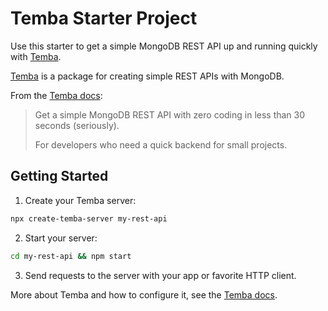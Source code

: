 # Temba Starter Project

Use this starter to get a simple MongoDB REST API up and running quickly with [Temba](https://github.com/bouwe77/temba).

[Temba](https://github.com/bouwe77/temba) is a package for creating simple REST APIs with MongoDB.

From the [Temba docs](https://github.com/bouwe77/temba/blob/main/readme.md):

> Get a simple MongoDB REST API with zero coding in less than 30 seconds (seriously).
>
> For developers who need a quick backend for small projects.

## Getting Started

1. Create your Temba server:

```bash
npx create-temba-server my-rest-api
```

2. Start your server:

```bash
cd my-rest-api && npm start
```

3. Send requests to the server with your app or favorite HTTP client.

More about Temba and how to configure it, see the [Temba docs](https://github.com/bouwe77/temba#readme).
